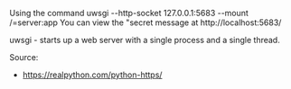 Using the command uwsgi --http-socket 127.0.0.1:5683 --mount /=server:app
You can view the "secret message at http://localhost:5683/

uwsgi - starts up a web server with a single process and a single thread.

Source:
 - https://realpython.com/python-https/
